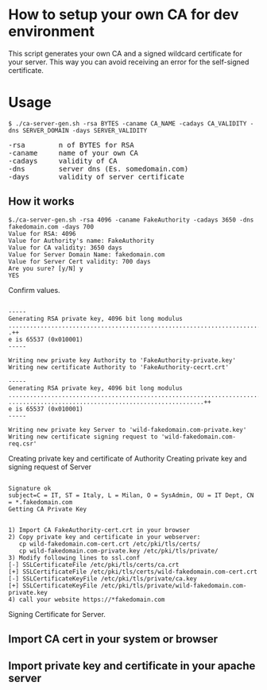 
# How to setup your own CA for dev environment

This script generates your own CA and a signed wildcard certificate for your server.
This way you can avoid receiving an error for the self-signed certificate.

# Usage

```
$ ./ca-server-gen.sh -rsa BYTES -caname CA_NAME -cadays CA_VALIDITY -dns SERVER_DOMAIN -days SERVER_VALIDITY
```
<pre>
-rsa		n of BYTES for RSA  
-caname		name of your own CA  
-cadays		validity of CA  
-dns		server dns (Es. somedomain.com)  
-days		validity of server certificate  
</pre>

## How it works

```
$./ca-server-gen.sh -rsa 4096 -caname FakeAuthority -cadays 3650 -dns fakedomain.com -days 700
Value for RSA: 4096
Value for Authority's name: FakeAuthority
Value for CA validity: 3650 days
Value for Server Domain Name: fakedomain.com
Value for Server Cert validity: 700 days
Are you sure? [y/N] y
YES
```
Confirm values.

```

-----
Generating RSA private key, 4096 bit long modulus
....................................................................................................++
.++
e is 65537 (0x010001)
-----

Writing new private key Authority to 'FakeAuthority-private.key'
Writing new certificate Authority to 'FakeAuthority-cecrt.crt'

-----
Generating RSA private key, 4096 bit long modulus
.........................................................................................................++
.......................................................++
e is 65537 (0x010001)
-----

Writing new private key Server to 'wild-fakedomain.com-private.key'
Writing new certificate signing request to 'wild-fakedomain.com-req.csr'

```
Creating private key and certificate of Authority
Creating private key and signing request of Server
```

Signature ok
subject=C = IT, ST = Italy, L = Milan, O = SysAdmin, OU = IT Dept, CN = *.fakedomain.com
Getting CA Private Key


1) Import CA FakeAuthority-cert.crt in your browser
2) Copy private key and certificate in your webserver:
   cp wild-fakedomain.com-cert.crt /etc/pki/tls/certs/
   cp wild-fakedomain.com-private.key /etc/pki/tls/private/
3) Modify following lines to ssl.conf
[-] SSLCertificateFile /etc/pki/tls/certs/ca.crt
[+] SSLCertificateFile /etc/pki/tls/certs/wild-fakedomain.com-cert.crt
[-] SSLCertificateKeyFile /etc/pki/tls/private/ca.key
[+] SSLCertificateKeyFile /etc/pki/tls/private/wild-fakedomain.com-private.key
4) call your website https://*fakedomain.com

```
Signing Certificate for Server.


## Import CA cert in your system or browser

## Import private key and certificate in your apache server
